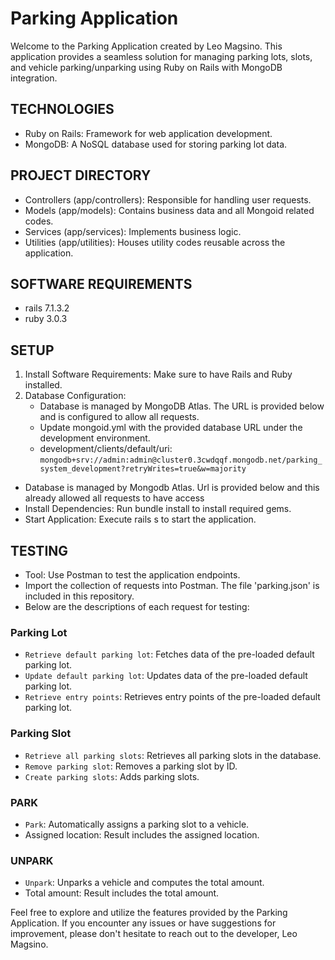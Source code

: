 # Parking Application

Welcome to the Parking Application created by Leo Magsino. This application provides a seamless solution for managing parking lots, slots, and vehicle parking/unparking using Ruby on Rails with MongoDB integration.

## TECHNOLOGIES
* Ruby on Rails: Framework for web application development.
* MongoDB: A NoSQL database used for storing parking lot data.

## PROJECT DIRECTORY
* Controllers (app/controllers): Responsible for handling user requests.
* Models (app/models): Contains business data and all Mongoid related codes.
* Services (app/services): Implements business logic.
* Utilities (app/utilities): Houses utility codes reusable across the application.

## SOFTWARE REQUIREMENTS
* rails 7.1.3.2
* ruby 3.0.3

## SETUP
1. Install Software Requirements: Make sure to have Rails and Ruby installed.
2. Database Configuration:
   * Database is managed by MongoDB Atlas. The URL is provided below and is configured to allow all requests.
   * Update mongoid.yml with the provided database URL under the development environment.
   * development/clients/default/uri: `mongodb+srv://admin:admin@cluster0.3cwdqqf.mongodb.net/parking_system_development?retryWrites=true&w=majority`

* Database is managed by Mongodb Atlas. Url is provided below and this already allowed all requests to have access
* Install Dependencies: Run bundle install to install required gems.
* Start Application: Execute rails s to start the application.

## TESTING
* Tool: Use Postman to test the application endpoints.
* Import the collection of requests into Postman. The file 'parking.json' is included in this repository.
* Below are the descriptions of each request for testing:

### Parking Lot
* `Retrieve default parking lot`: Fetches data of the pre-loaded default parking lot.
* `Update default parking lot`: Updates data of the pre-loaded default parking lot.
* `Retrieve entry points`: Retrieves entry points of the pre-loaded default parking lot.

### Parking Slot
* `Retrieve all parking slots`: Retrieves all parking slots in the database.
* `Remove parking slot`: Removes a parking slot by ID.
* `Create parking slots`: Adds parking slots.

### PARK
* `Park`: Automatically assigns a parking slot to a vehicle.
* Assigned location: Result includes the assigned location.

### UNPARK
* `Unpark`: Unparks a vehicle and computes the total amount.
* Total amount: Result includes the total amount.

Feel free to explore and utilize the features provided by the Parking Application. If you encounter any issues or have suggestions for improvement, please don't hesitate to reach out to the developer, Leo Magsino.


